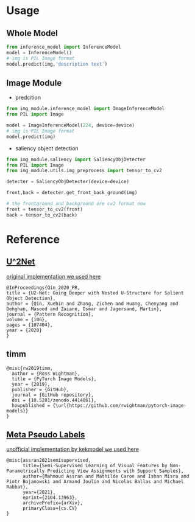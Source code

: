 # Usage
## Whole Model
```python
from inference_model import InferenceModel
model = InferenceModel()
# img is PIL Image format
model.predict(img,'description text')
```
## Image Module
* predcition 
```python
from img_module.inference_model import ImageInferenceModel
from PIL import Image

model = ImageInferenceModel(224, device=device)
# img is PIL Image format
model.predict(img)
```
* saliency object detection
```python
from img_module.saliency import SaliencyObjDetecter
from PIL import Image
from img_module.utils.img_preprocess import tensor_to_cv2

detecter = SaliencyObjDetecter(device=device)

front,back = detecter.get_front_back_ground(img)

# the frontground and background are cv2 format now
front = tensor_to_cv2(front)
back = tensor_to_cv2(back)
```
# Reference
## [U^2Net](https://github.com/xuebinqin/U-2-Net/blob/master/README.md)
[original implementation we used here](https://github.com/xuebinqin/U-2-Net)
```
@InProceedings{Qin_2020_PR,
title = {U2-Net: Going Deeper with Nested U-Structure for Salient Object Detection},
author = {Qin, Xuebin and Zhang, Zichen and Huang, Chenyang and Dehghan, Masood and Zaiane, Osmar and Jagersand, Martin},
journal = {Pattern Recognition},
volume = {106},
pages = {107404},
year = {2020}
}
```
## timm
```
@misc{rw2019timm,
  author = {Ross Wightman},
  title = {PyTorch Image Models},
  year = {2019},
  publisher = {GitHub},
  journal = {GitHub repository},
  doi = {10.5281/zenodo.4414861},
  howpublished = {\url{https://github.com/rwightman/pytorch-image-models}}
}
```
## [Meta Pseudo Labels](https://arxiv.org/abs/2003.10580)
[unofficial implementation by kekmodel we used here](https://github.com/kekmodel/MPL-pytorch)
```
@misc{assran2021semisupervised,
      title={Semi-Supervised Learning of Visual Features by Non-Parametrically Predicting View Assignments with Support Samples}, 
      author={Mahmoud Assran and Mathilde Caron and Ishan Misra and Piotr Bojanowski and Armand Joulin and Nicolas Ballas and Michael Rabbat},
      year={2021},
      eprint={2104.13963},
      archivePrefix={arXiv},
      primaryClass={cs.CV}
}
```
